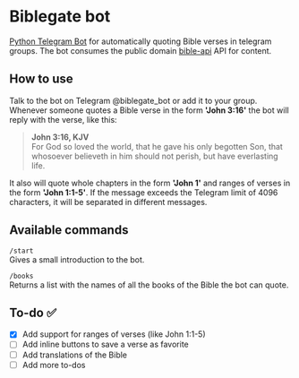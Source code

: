 # Biblegate bot
[Python Telegram Bot](https://github.com/python-telegram-bot/python-telegram-bot/) for automatically quoting Bible verses in telegram groups. The bot consumes the public domain [bible-api](https://github.com/seven1m/bible_api) API for content. 

## How to use  

Talk to the bot on Telegram @biblegate_bot or add it to your group. Whenever someone quotes a Bible verse in the form **'John 3:16'** the bot will reply with the verse, like this:
>  **John 3:16, KJV**  
> For God so loved the world, that he gave his only begotten Son, that whosoever believeth in him should not perish, but have everlasting life.

It also will quote whole chapters in the form **'John 1'** and ranges of verses in the form **'John 1:1-5'**.
If the message exceeds the Telegram limit of 4096 characters, it will be separated in different messages.

## Available commands  

`/start`  
Gives a small introduction to the bot.

`/books`  
Returns a list with the names of all the books of the Bible the bot can quote.

## To-do ✅  

- [x] Add support for ranges of verses (like John 1:1-5)  
- [ ] Add inline buttons to save a verse as favorite  
- [ ] Add translations of the Bible  
- [ ] Add more to-dos  
